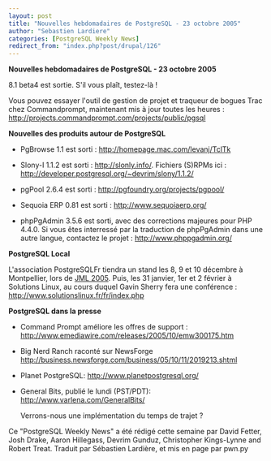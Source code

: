 ```yaml
---
layout: post
title: "Nouvelles hebdomadaires de PostgreSQL - 23 octobre 2005"
author: "Sebastien Lardiere"
categories: [PostgreSQL Weekly News]
redirect_from: "index.php?post/drupal/126"
---
```



<p><strong>Nouvelles hebdomadaires de PostgreSQL - 23 octobre 2005</strong></p>

<p>

8.1 beta4 est sortie. S'il vous plaît, testez-là ! </p>

<p>

Vous pouvez essayer l'outil de gestion de projet et traqueur de bogues Trac chez Commandprompt, maintenant mis à jour toutes les heures : <a target="_blank" href="http://projects.commandprompt.com/projects/public/pgsql">http://projects.commandprompt.com/projects/public/pgsql</a>

</p>

<!--more-->


<strong>Nouvelles des produits autour de PostgreSQL</strong>

<ul>

<li>

PgBrowse 1.1 est sorti : <a target="_blank" href="http://homepage.mac.com/levanj/TclTk">http://homepage.mac.com/levanj/TclTk</a>

</li>

<li>

Slony-I 1.1.2 est sorti : <a target="_blank" href="http://slonly.info/">http://slonly.info/</a>. Fichiers (S)RPMs ici : <a target="_blank" href="http://developer.postgresql.org/%7Edevrim/slony/1.1.2/">http://developer.postgresql.org/~devrim/slony/1.1.2/</a>

</li>

<li>

pgPool 2.6.4 est sorti : <a target="_blank" href="http://pgfoundry.org/projects/pgpool/">http://pgfoundry.org/projects/pgpool/</a>

</li>

<li>

Sequoia ERP 0.81 est sorti : <a target="_blank" href="http://www.sequoiaerp.org/">http://www.sequoiaerp.org/</a>

</li>

<li>

phpPgAdmin 3.5.6 est sorti, avec des corrections majeures pour PHP 4.4.0. Si vous êtes interressé par la traduction de phpPgAdmin dans une autre langue, contactez le projet : <a target="_blank" href="http://www.phppgadmin.org/">http://www.phppgadmin.org/</a>

</li>

</ul>

<p><strong>PostgreSQL Local</strong></p>

<p>

L'association PostgreSQLFr tiendra un stand les 8, 9 et 10 décembre à Montpellier, lors de <a href="http://intranet.all.asso.fr/Realisations/2005/jlm05/">JML 2005</a>. Puis, les 31 janvier, 1er et 2 février à Solutions Linux, au cours duquel Gavin Sherry fera une conférence : <a target="_blank" href="http://www.solutionslinux.fr/fr/index.php">http://www.solutionslinux.fr/fr/index.php</a>

</p>

<p><strong>PostgreSQL dans la presse</strong></p>

<ul>

<li>

Command Prompt améliore les offres de support : <a target="_blank" href="http://www.emediawire.com/releases/2005/10/emw300175.htm">http://www.emediawire.com/releases/2005/10/emw300175.htm</a>

</li>

<li>

Big Nerd Ranch raconté sur NewsForge  <a target="_blank" href="http://business.newsforge.com/business/05/10/11/2019213.shtml">http://business.newsforge.com/business/05/10/11/2019213.shtml</a>

</li>

<li>

Planet PostgreSQL:  <a target="_blank" href="http://www.planetpostgresql.org/">http://www.planetpostgresql.org/</a>

</li>

<li>

General Bits, publié le lundi (PST/PDT):  <a target="_blank" href="http://www.varlena.com/GeneralBits/">http://www.varlena.com/GeneralBits/</a>

Verrons-nous une implémentation du temps de trajet ?</li>

</ul>

<p>

Ce "PostgreSQL Weekly News" a été rédigé cette semaine par David Fetter, Josh Drake, Aaron Hillegass, Devrim Gunduz, Christopher Kings-Lynne and Robert Treat. Traduit par Sébastien Lardière, et mis en page par pwn.py

</p>